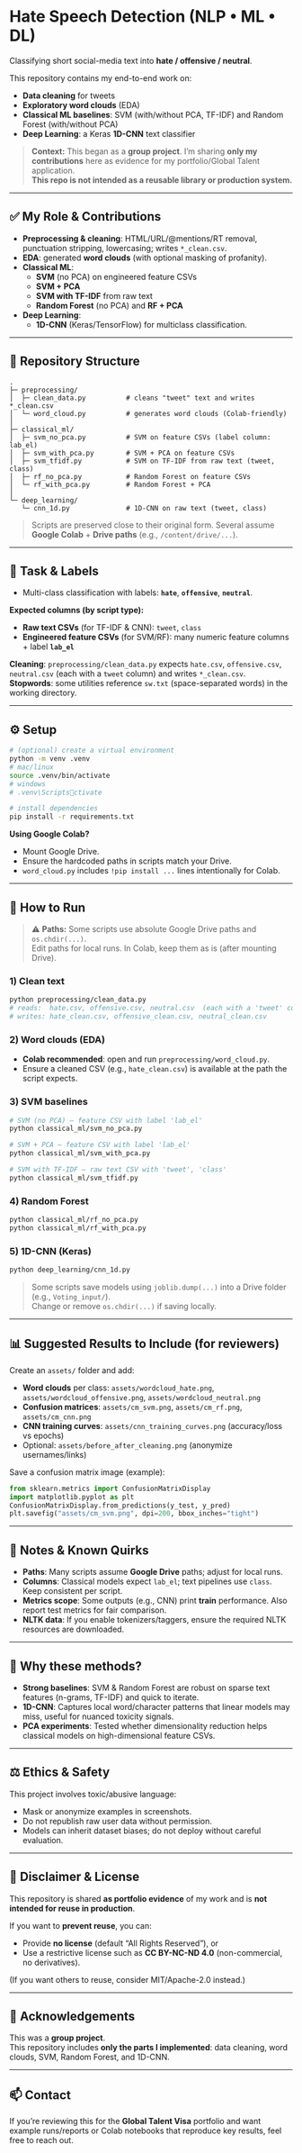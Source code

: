 # Hate Speech Detection (NLP • ML • DL)

Classifying short social-media text into **hate / offensive / neutral**.

This repository contains my end-to-end work on:
- **Data cleaning** for tweets
- **Exploratory word clouds** (EDA)
- **Classical ML baselines**: SVM (with/without PCA, TF-IDF) and Random Forest (with/without PCA)
- **Deep Learning**: a Keras **1D-CNN** text classifier

> **Context:** This began as a **group project**. I’m sharing **only my contributions** here as evidence for my portfolio/Global Talent application.  
> **This repo is not intended as a reusable library or production system.**

---

## ✅ My Role & Contributions

- **Preprocessing & cleaning**: HTML/URL/@mentions/RT removal, punctuation stripping, lowercasing; writes `*_clean.csv`.
- **EDA**: generated **word clouds** (with optional masking of profanity).
- **Classical ML**:
  - **SVM** (no PCA) on engineered feature CSVs
  - **SVM + PCA**
  - **SVM with TF-IDF** from raw text
  - **Random Forest** (no PCA) and **RF + PCA**
- **Deep Learning**:
  - **1D-CNN** (Keras/TensorFlow) for multiclass classification.

---

## 📁 Repository Structure

```
.
├─ preprocessing/
│  ├─ clean_data.py          # cleans "tweet" text and writes *_clean.csv
│  └─ word_cloud.py          # generates word clouds (Colab-friendly)
│
├─ classical_ml/
│  ├─ svm_no_pca.py          # SVM on feature CSVs (label column: lab_el)
│  ├─ svm_with_pca.py        # SVM + PCA on feature CSVs
│  ├─ svm_tfidf.py           # SVM on TF-IDF from raw text (tweet, class)
│  ├─ rf_no_pca.py           # Random Forest on feature CSVs
│  └─ rf_with_pca.py         # Random Forest + PCA
│
└─ deep_learning/
   └─ cnn_1d.py              # 1D-CNN on raw text (tweet, class)
```
> Scripts are preserved close to their original form. Several assume **Google Colab** + **Drive paths** (e.g., `/content/drive/...`).

---

## 🧪 Task & Labels

- Multi-class classification with labels: **`hate`**, **`offensive`**, **`neutral`**.

**Expected columns (by script type):**
- **Raw text CSVs** (for TF-IDF & CNN): `tweet`, `class`
- **Engineered feature CSVs** (for SVM/RF): many numeric feature columns + label **`lab_el`**

**Cleaning**: `preprocessing/clean_data.py` expects `hate.csv`, `offensive.csv`, `neutral.csv` (each with a `tweet` column) and writes `*_clean.csv`.  
**Stopwords**: some utilities reference `sw.txt` (space-separated words) in the working directory.

---

## ⚙️ Setup

```bash
# (optional) create a virtual environment
python -m venv .venv
# mac/linux
source .venv/bin/activate
# windows
# .venv\Scriptsctivate

# install dependencies
pip install -r requirements.txt
```

**Using Google Colab?**
- Mount Google Drive.
- Ensure the hardcoded paths in scripts match your Drive.
- `word_cloud.py` includes `!pip install ...` lines intentionally for Colab.

---

## 🚀 How to Run

> ⚠️ **Paths:** Some scripts use absolute Google Drive paths and `os.chdir(...)`.  
> Edit paths for local runs. In Colab, keep them as is (after mounting Drive).

### 1) Clean text

```bash
python preprocessing/clean_data.py
# reads:  hate.csv, offensive.csv, neutral.csv  (each with a 'tweet' column)
# writes: hate_clean.csv, offensive_clean.csv, neutral_clean.csv
```

### 2) Word clouds (EDA)

- **Colab recommended**: open and run `preprocessing/word_cloud.py`.
- Ensure a cleaned CSV (e.g., `hate_clean.csv`) is available at the path the script expects.

### 3) SVM baselines

```bash
# SVM (no PCA) — feature CSV with label 'lab_el'
python classical_ml/svm_no_pca.py

# SVM + PCA — feature CSV with label 'lab_el'
python classical_ml/svm_with_pca.py

# SVM with TF-IDF — raw text CSV with 'tweet', 'class'
python classical_ml/svm_tfidf.py
```

### 4) Random Forest

```bash
python classical_ml/rf_no_pca.py
python classical_ml/rf_with_pca.py
```

### 5) 1D-CNN (Keras)

```bash
python deep_learning/cnn_1d.py
```
> Some scripts save models using `joblib.dump(...)` into a Drive folder (e.g., `Voting_input/`).  
> Change or remove `os.chdir(...)` if saving locally.

---

## 📊 Suggested Results to Include (for reviewers)

Create an `assets/` folder and add:
- **Word clouds** per class: `assets/wordcloud_hate.png`, `assets/wordcloud_offensive.png`, `assets/wordcloud_neutral.png`
- **Confusion matrices**: `assets/cm_svm.png`, `assets/cm_rf.png`, `assets/cm_cnn.png`
- **CNN training curves**: `assets/cnn_training_curves.png` (accuracy/loss vs epochs)
- Optional: `assets/before_after_cleaning.png` (anonymize usernames/links)

Save a confusion matrix image (example):
```python
from sklearn.metrics import ConfusionMatrixDisplay
import matplotlib.pyplot as plt
ConfusionMatrixDisplay.from_predictions(y_test, y_pred)
plt.savefig("assets/cm_svm.png", dpi=200, bbox_inches="tight")
```

---

## 🔎 Notes & Known Quirks

- **Paths**: Many scripts assume **Google Drive** paths; adjust for local runs.
- **Columns**: Classical models expect `lab_el`; text pipelines use `class`. Keep consistent per script.
- **Metrics scope**: Some outputs (e.g., CNN) print **train** performance. Also report test metrics for fair comparison.
- **NLTK data**: If you enable tokenizers/taggers, ensure the required NLTK resources are downloaded.

---

## 🧠 Why these methods?

- **Strong baselines**: SVM & Random Forest are robust on sparse text features (n-grams, TF-IDF) and quick to iterate.
- **1D-CNN**: Captures local word/character patterns that linear models may miss, useful for nuanced toxicity signals.
- **PCA experiments**: Tested whether dimensionality reduction helps classical models on high-dimensional feature CSVs.

---

## ⚖️ Ethics & Safety

This project involves toxic/abusive language:
- Mask or anonymize examples in screenshots.
- Do not republish raw user data without permission.
- Models can inherit dataset biases; do not deploy without careful evaluation.

---

## 📝 Disclaimer & License

This repository is shared **as portfolio evidence** of my work and is **not intended for reuse in production**.

If you want to **prevent reuse**, you can:
- Provide **no license** (default “All Rights Reserved”), or
- Use a restrictive license such as **CC BY-NC-ND 4.0** (non-commercial, no derivatives).

(If you want others to reuse, consider MIT/Apache-2.0 instead.)

---

## 🙌 Acknowledgements

This was a **group project**.  
This repository includes **only the parts I implemented**: data cleaning, word clouds, SVM, Random Forest, and 1D-CNN.

---

## 📫 Contact

If you’re reviewing this for the **Global Talent Visa** portfolio and want example runs/reports or Colab notebooks that reproduce key results, feel free to reach out.
